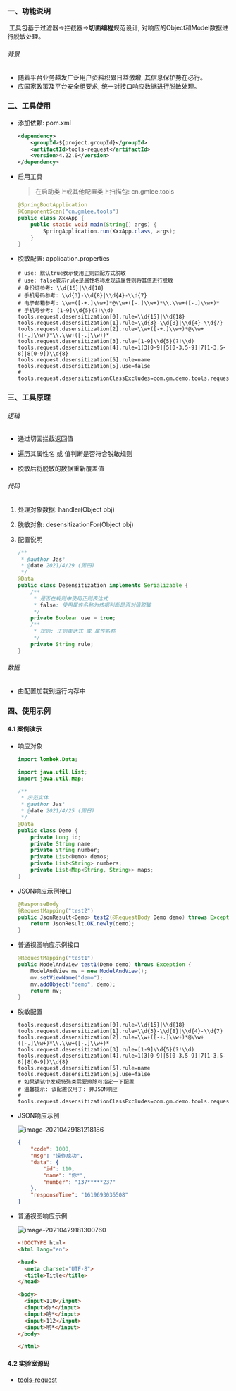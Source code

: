 ### 一、功能说明

​		工具包基于过滤器->拦截器->**切面编程**规范设计, 对响应的Object和Model数据进行脱敏处理。

###### 背景

- 随着平台业务越发广泛用户资料积累日益激增, 其信息保护势在必行。
- 应国家政策及平台安全组要求, 统一对接口响应数据进行脱敏处理。



### 二、工具使用

- 添加依赖: pom.xml

  ```xml
  <dependency>
      <groupId>${project.groupId}</groupId>
      <artifactId>tools-request</artifactId>
      <version>4.22.0</version>
  </dependency>
  ```

- 启用工具

  > 在启动类上或其他配置类上扫描包: cn.gmlee.tools

  ```java
  @SpringBootApplication
  @ComponentScan("cn.gmlee.tools")
  public class XxxApp {
      public static void main(String[] args) {
          SpringApplication.run(XxxApp.class, args);
      }
  }
  ```


- 脱敏配置: application.properties

  ```properties
  # use: 默认true表示使用正则匹配方式脱敏
  # use: false表示rule是属性名称发现该属性则将其值进行脱敏
  # 身份证参考: \\d{15}|\\d{18}
  # 手机号码参考: \\d{3}-\\d{8}|\\d{4}-\\d{7}
  # 电子邮箱参考: \\w+([-+.]\\w+)*@\\w+([-.]\\w+)*\\.\\w+([-.]\\w+)*
  # 手机号参考: [1-9]\\d{5}(?!\\d)
  tools.request.desensitization[0].rule=\\d{15}|\\d{18}
  tools.request.desensitization[1].rule=\\d{3}-\\d{8}|\\d{4}-\\d{7}
  tools.request.desensitization[2].rule=\\w+([-+.]\\w+)*@\\w+([-.]\\w+)*\\.\\w+([-.]\\w+)*
  tools.request.desensitization[3].rule=[1-9]\\d{5}(?!\\d)
  tools.request.desensitization[4].rule=1(3[0-9]|5[0-3,5-9]|7[1-3,5-8]|8[0-9])\\d{8}
  tools.request.desensitization[5].rule=name
  tools.request.desensitization[5].use=false
  # tools.request.desensitizationClassExcludes=com.gm.demo.tools.request.controller.vo.Demo
  ```



### 三、工具原理

###### 逻辑

- 通过切面拦截返回值

- 遍历其属性名 或 值判断是否符合脱敏规则

- 脱敏后将脱敏的数据重新覆盖值




###### 代码

1. 处理对象数据: handler(Object obj)

2. 脱敏对象: desensitizationFor(Object obj)

3. 配置说明

   ```java
   /**
    * @author Jas°
    * @date 2021/4/29 (周四)
    */
   @Data
   public class Desensitization implements Serializable {
       /**
        * 是否在规则中使用正则表达式
        * false: 使用属性名称为依据判断是否对值脱敏
        */
       private Boolean use = true;
       /**
        * 规则: 正则表达式 或 属性名称
        */
       private String rule;
   }
   ```




###### 数据

- 由配置加载到运行内存中





### 四、使用示例

#### 4.1 案例演示

- 响应对象

  ```java
  import lombok.Data;
  
  import java.util.List;
  import java.util.Map;
  
  /**
   * 示范实体
   * @author Jas°
   * @date 2021/4/25 (周日)
   */
  @Data
  public class Demo {
      private Long id;
      private String name;
      private String number;
      private List<Demo> demos;
      private List<String> numbers;
      private List<Map<String, String>> maps;
  }
  ```
  
- JSON响应示例接口

  ```java
  @ResponseBody
  @RequestMapping("test2")
  public JsonResult<Demo> test2(@RequestBody Demo demo) throws Exception {
      return JsonResult.OK.newly(demo);
  }
  ```

- 普通视图响应示例接口

  ```java
  @RequestMapping("test1")
  public ModelAndView test1(Demo demo) throws Exception {
      ModelAndView mv = new ModelAndView();
      mv.setViewName("demo");
      mv.addObject("demo", demo);
      return mv;
  }
  ```

- 脱敏配置

  ```properties
  tools.request.desensitization[0].rule=\\d{15}|\\d{18}
  tools.request.desensitization[1].rule=\\d{3}-\\d{8}|\\d{4}-\\d{7}
  tools.request.desensitization[2].rule=\\w+([-+.]\\w+)*@\\w+([-.]\\w+)*\\.\\w+([-.]\\w+)*
  tools.request.desensitization[3].rule=[1-9]\\d{5}(?!\\d)
  tools.request.desensitization[4].rule=1(3[0-9]|5[0-3,5-9]|7[1-3,5-8]|8[0-9])\\d{8}
  tools.request.desensitization[5].rule=name
  tools.request.desensitization[5].use=false
  # 如果调试中发现特殊类需要排除可指定一下配置
  # 温馨提示: 该配置仅用于: 非JSON响应
  # tools.request.desensitizationClassExcludes=com.gm.demo.tools.request.controller.vo.Demo
  ```
  
- JSON响应示例

  ![image-20210429181218186](E:\PRO\gm\TOOLS\doc\全局数据脱敏工具包集成简要说明.assets\image-20210429181218186.png)

  ```json
  {
      "code": 1000,
      "msg": "操作成功",
      "data": {
          "id": 110,
          "name": "你*",
          "number": "137*****237"
      },
      "responseTime": "1619693036508"
  }
  ```

   

- 普通视图响应示例

  ![image-20210429181300760](E:\PRO\gm\TOOLS\doc\全局数据脱敏工具包集成简要说明.assets\image-20210429181300760.png) 

  ```html
  <!DOCTYPE html>
  <html lang="en">
  
  <head>
  	<meta charset="UTF-8">
  	<title>Title</title>
  </head>
  
  <body>
  	<input>110</input>
  	<input>你*</input>
  	<input>哈*</input>
  	<input>112</input>
  	<input>哟*</input>
  </body>
  
  </html>
  ```

  

#### 4.2 实验室源码

- [tools-request](https://github.com/Jason8080/demo/tree/master/tools-request)